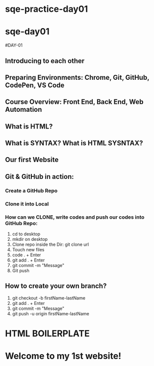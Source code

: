 # sqe-practice-day01

# sqe-day01
#DAY-01

## Introducing to each other
## Preparing Environments: Chrome, Git, GitHub, CodePen, VS Code
## Course Overview: Front End, Back End, Web Automation
## What is HTML?
## What is SYNTAX? What is HTML SYSNTAX?
## Our first Website
## Git & GitHub in action:
### Create a GitHub Repo
### Clone it into Local 
### How can we CLONE, write codes and push our codes into GitHub Repo:
1. cd to desktop
2. mkdir on desktop
3. Clone repo inside the Dir: git clone url
4. Touch new files
5. code . + Enter
6. git add . + Enter
7. git commit -m "Message"
8. Git push

## How to create your own branch?
1. git checkout -b firstName-lastName
2. git add . + Enter
3. git commit -m "Message"
4. git push -u origin firstName-lastName

# HTML BOILERPLATE

<!DOCTYPE html>
<html>
  <head>
    <title>My 1st Website</title>
  </head>
  <body>
  <h1>Welcome to my 1st website!</h1>
  </body>

</html>






